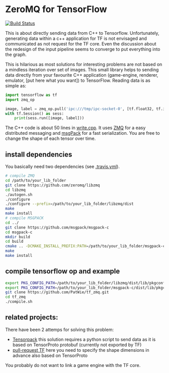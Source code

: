ZeroMQ for TensorFlow
======================

[![Build Status](https://travis-ci.com/PatWie/tf_zmq.svg?token=EwCHGzKTTUEGS2rahMRy&branch=master)](https://travis-ci.com/PatWie/tf_zmq)

This is about directly sending data from C++ to Tensorflow. Unfortunately, generating data within a c++ application for TF is not envisaged and communicated as not request for the TF core. Even the discussion about the redesign of the input pipeline seems to converge to put everything into the graph. 

This is hilarious as most solutions for interesting problems are not based on a mindless iteration over set of images. This small library helps to sending data directly from your favourite C++ application (game-engine, renderer, emulator, [put here what you want]) to TensorFlow. Reading data is as simple as:

```python
import tensorflow as tf
import zmq_op

image, label = zmq_op.pull('ipc:///tmp/ipc-socket-0', [tf.float32, tf.int32])
with tf.Session() as sess:
    print(sess.run([image, label]))
```

The C++ code is about 50 lines in [write.cpp](https://github.com/patwie/tf_zmq/blob/master/write.cpp). It uses [ZMQ](http://zeromq.org/) for a easy distributed messaging and [msgPack](http://msgpack.org/) for a fast serialization. You are free to change the shape of each tensor over time.


install dependencies
---------------------

You basically need two dependencies (see [.travis.yml](https://github.com/patwie/tf_zmq/blob/master/.travis.yml)).

```bash
# compile ZMQ
cd /path/to/your_lib_folder
git clone https://github.com/zeromq/libzmq
cd libzmq
./autogen.sh
./configure
./configure --prefix=/path/to/your_lib_folder/libzmq/dist
make
make install
# compile MSGPACK
cd ../
git clone https://github.com/msgpack/msgpack-c
cd msgpack-c
mkdir build
cd build
cmake .. -DCMAKE_INSTALL_PREFIX:PATH=/path/to/your_lib_folder/msgpack-c/dist
make
make install
```

compile tensorflow op and example
----------------------
```bash
export PKG_CONFIG_PATH=/path/to/your_lib_folder/libzmq/dist/lib/pkgconfig/:$PKG_CONFIG_PATH
export PKG_CONFIG_PATH=/path/to/your_lib_folder/msgpack-c/dist/lib/pkgconfig/:$PKG_CONFIG_PATH
git clone https://github.com/PatWie/tf_zmq.git
cd tf_zmq
./compile.sh
```


related projects:
-------------

There have been 2 attemps for solving this problem:
- [Tensorpack](https://github.com/ppwwyyxx/tensorpack) this solution requires a python script to send data as it is based on TensorProto protobuf (currently not exported by TF)
- [pull-request TF](https://github.com/tensorflow/tensorflow/pull/8728) here you need to specify the shape dimensions in advance also based on TensorProto

You probably do not want to link a game engine with the TF core.

